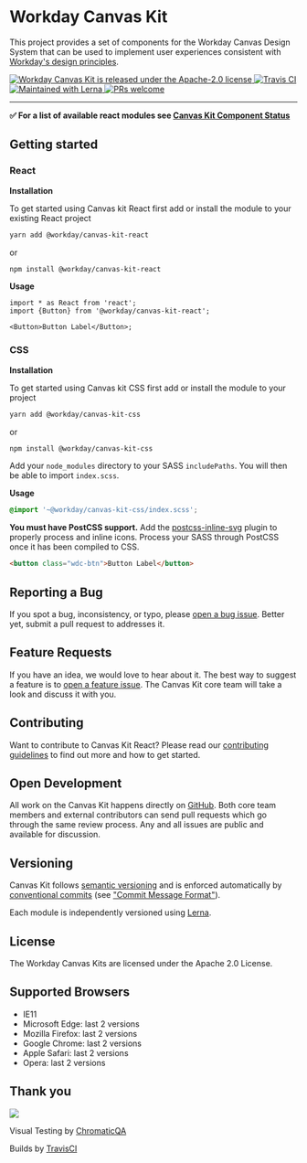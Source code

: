 # Workday Canvas Kit

This project provides a set of components for the Workday Canvas Design System that can be used to
implement user experiences consistent with
[Workday's design principles](https://design.workday.com/).

<a href="./LICENSE">
  <img src="https://img.shields.io/badge/license-Apache--2.0-blue.svg" alt="Workday Canvas Kit is released under the Apache-2.0 license" />
</a>
<a href="https://travis-ci.org/Workday/canvas-kit">
  <img src="https://travis-ci.com/Workday/canvas-kit.svg?token=oZpr7hcrwxtuCsrBb5dT&branch=master" alt="Travis CI">
</a>
<a href="https://lerna.js.org">
  <img src="https://img.shields.io/badge/maintained%20with-lerna-cc00ff.svg" alt="Maintained with Lerna" />
</a>
<a href="./CONTRIBUTING.md">
  <img src="https://img.shields.io/badge/PRs-welcome-brightgreen.svg" alt="PRs welcome" />
</a>

---

**:white_check_mark: For a list of available react modules see
[Canvas Kit Component Status](COMPONENT_STATUS.md)**

## Getting started

### React

**Installation**

To get started using Canvas kit React first add or install the module to your existing React project

```sh
yarn add @workday/canvas-kit-react
```

or

```sh
npm install @workday/canvas-kit-react
```

**Usage**

```tsx
import * as React from 'react';
import {Button} from '@workday/canvas-kit-react';

<Button>Button Label</Button>;
```

### CSS

**Installation**

To get started using Canvas kit CSS first add or install the module to your project

```sh
yarn add @workday/canvas-kit-css
```

or

```sh
npm install @workday/canvas-kit-css
```

Add your `node_modules` directory to your SASS `includePaths`. You will then be able to import
`index.scss`.

**Usage**

```scss
@import '~@workday/canvas-kit-css/index.scss';
```

**You must have PostCSS support.** Add the
[postcss-inline-svg](https://github.com/TrySound/postcss-inline-svg) plugin to properly process and
inline icons. Process your SASS through PostCSS once it has been compiled to CSS.

```html
<button class="wdc-btn">Button Label</button>
```

## Reporting a Bug

If you spot a bug, inconsistency, or typo, please
[open a bug issue](https://github.com/Workday/canvas-kit/issues/new?labels=bug&template=bug.md).
Better yet, submit a pull request to addresses it.

## Feature Requests

If you have an idea, we would love to hear about it. The best way to suggest a feature is to
[open a feature issue](https://github.com/Workday/canvas-kit/issues/new?labels=feature&template=feature.md).
The Canvas Kit core team will take a look and discuss it with you.

## Contributing

Want to contribute to Canvas Kit React? Please read our [contributing guidelines](CONTRIBUTING.md)
to find out more and how to get started.

## Open Development

All work on the Canvas Kit happens directly on [GitHub](https://github.com/Workday/canvas-kit). Both
core team members and external contributors can send pull requests which go through the same review
process. Any and all issues are public and available for discussion.

## Versioning

Canvas Kit follows [semantic versioning](http://semver.org/) and is enforced automatically by
[conventional commits](https://www.conventionalcommits.org/) (see
["Commit Message Format"](./CONTRIBUTING.md#commit-message-format)).

Each module is independently versioned using [Lerna](https://github.com/lerna/lerna).

## License

The Workday Canvas Kits are licensed under the Apache 2.0 License.

## Supported Browsers

- IE11
- Microsoft Edge: last 2 versions
- Mozilla Firefox: last 2 versions
- Google Chrome: last 2 versions
- Apple Safari: last 2 versions
- Opera: last 2 versions

## Thank you
<a href="https://www.netlify.com">
  <img src="https://www.netlify.com/img/global/badges/netlify-dark.svg"/>
</a>

Visual Testing by [ChromaticQA](https://www.chromaticqa.com/)

Builds by [TravisCI](https://www.chromaticqa.com/)

